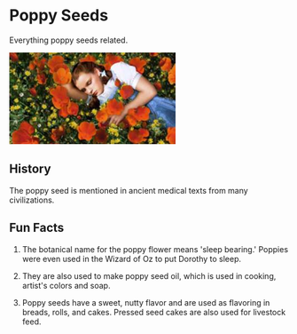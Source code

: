 # Poppy Seeds
Everything poppy seeds related.

![imgage of poppy flower](imgs/poppynew.jpg)

## History
The poppy seed is mentioned in ancient medical texts from many civilizations.

##  Fun Facts
1. The botanical name for the poppy flower means 'sleep bearing.'  Poppies were even used in the Wizard of Oz to put Dorothy to sleep.

2. They are also used to make poppy seed oil, which is used in cooking, artist's colors and soap.

3. Poppy seeds have a sweet, nutty flavor and are used as flavoring in breads, rolls, and cakes. Pressed seed cakes are also used for livestock feed.
